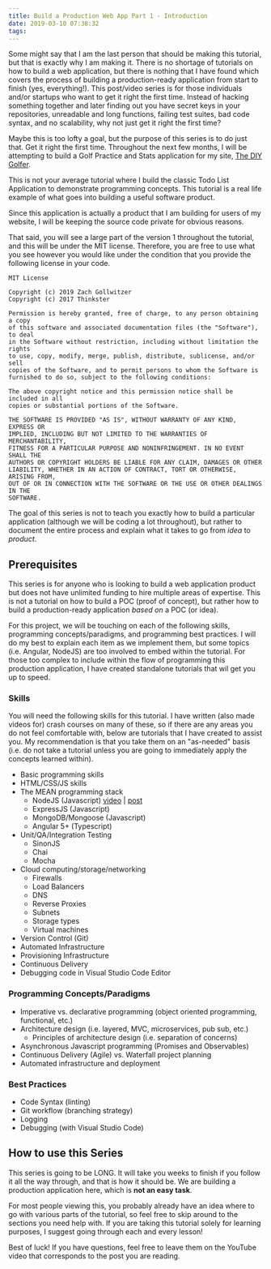 ```yaml
---
title: Build a Production Web App Part 1 - Introduction
date: 2019-03-10 07:38:32
tags:
---
```


Some might say that I am the last person that should be making this tutorial, but that is exactly why I am making it. There is no shortage of tutorials on how to build a web application, but there is nothing that I have found which covers the process of building a production-ready application from start to finish (yes, everything!). This post/video series is for those individuals and/or startups who want to get it right the first time. Instead of hacking something together and later finding out you have secret keys in your repositories, unreadable and long functions, failing test suites, bad code syntax, and no scalability, why not just get it right the first time?

Maybe this is too lofty a goal, but the purpose of this series is to do just that. Get it right the first time. Throughout the next few months, I will be attempting to build a Golf Practice and Stats application for my site, [The DIY Golfer](https://www.thediygolfer.com).

This is not your average tutorial where I build the classic Todo List Application to demonstrate programming concepts.  This tutorial is a real life example of what goes into building a useful software product.

Since this application is actually a product that I am building for users of my website, I will be keeping the source code private for obvious reasons.  

That said, you will see a large part of the version 1 throughout the tutorial, and this will be under the MIT license. Therefore, you are free to use what you see however you would like under the condition that you provide the following license in your code.

```
MIT License

Copyright (c) 2019 Zach Gollwitzer
Copyright (c) 2017 Thinkster

Permission is hereby granted, free of charge, to any person obtaining a copy
of this software and associated documentation files (the "Software"), to deal
in the Software without restriction, including without limitation the rights
to use, copy, modify, merge, publish, distribute, sublicense, and/or sell
copies of the Software, and to permit persons to whom the Software is
furnished to do so, subject to the following conditions:

The above copyright notice and this permission notice shall be included in all
copies or substantial portions of the Software.

THE SOFTWARE IS PROVIDED "AS IS", WITHOUT WARRANTY OF ANY KIND, EXPRESS OR
IMPLIED, INCLUDING BUT NOT LIMITED TO THE WARRANTIES OF MERCHANTABILITY,
FITNESS FOR A PARTICULAR PURPOSE AND NONINFRINGEMENT. IN NO EVENT SHALL THE
AUTHORS OR COPYRIGHT HOLDERS BE LIABLE FOR ANY CLAIM, DAMAGES OR OTHER
LIABILITY, WHETHER IN AN ACTION OF CONTRACT, TORT OR OTHERWISE, ARISING FROM,
OUT OF OR IN CONNECTION WITH THE SOFTWARE OR THE USE OR OTHER DEALINGS IN THE
SOFTWARE.
```

The goal of this series is not to teach you exactly how to build a particular application (although we will be coding a lot throughout), but rather to document the entire process and explain what it takes to go from _idea_ to _product_.

## Prerequisites

This series is for anyone who is looking to build a web application product but does not have unlimited funding to hire multiple areas of expertise. This is not a tutorial on how to build a POC (proof of concept), but rather how to build a production-ready application _based on_ a POC (or idea).

For this project, we will be touching on each of the following skills, programming concepts/paradigms, and programming best practices.  I will do my best to explain each item as we implement them, but some topics (i.e. Angular, NodeJS) are too involved to embed within the tutorial.  For those too complex to include within the flow of programming this production application, I have created standalone tutorials that wil get you up to speed.

### Skills 

You will need the following skills for this tutorial. I have written (also made videos for) crash courses on many of these, so if there are any areas you do not feel comfortable with, below are tutorials that I have created to assist you.  My recommendation is that you take them on an "as-needed" basis (i.e. do not take a tutorial unless you are going to immediately apply the concepts learned within).

- Basic programming skills
- HTML/CSS/JS skills
- The MEAN programming stack 
    - NodeJS (Javascript) [video]() | [post]()
    - ExpressJS (Javascript)
    - MongoDB/Mongoose (Javascript)
    - Angular 5+ (Typescript)
- Unit/QA/Integration Testing 
    - SinonJS
    - Chai
    - Mocha
- Cloud computing/storage/networking
    - Firewalls 
    - Load Balancers 
    - DNS 
    - Reverse Proxies 
    - Subnets 
    - Storage types 
    - Virtual machines
- Version Control (Git)
- Automated Infrastructure
- Provisioning Infrastructure
- Continuous Delivery
- Debugging code in Visual Studio Code Editor

### Programming Concepts/Paradigms

- Imperative vs. declarative programming (object oriented programming, functional, etc.)
- Architecture design (i.e. layered, MVC, microservices, pub sub, etc.)
    - Principles of architecture design (i.e. separation of concerns)
- Asynchronous Javascript programming (Promises and Observables)
- Continuous Delivery (Agile) vs. Waterfall project planning
- Automated infrastructure and deployment

### Best Practices 

- Code Syntax (linting)
- Git workflow (branching strategy)
- Logging 
- Debugging (with Visual Studio Code)

## How to use this Series

This series is going to be LONG. It will take you weeks to finish if you follow it all the way through, and that is how it should be. We are building a production application here, which is **not an easy task**.

For most people viewing this, you probably already have an idea where to go with various parts of the tutorial, so feel free to skip around to the sections you need help with. If you are taking this tutorial solely for learning purposes, I suggest going through each and every lesson!

Best of luck! If you have questions, feel free to leave them on the YouTube video that corresponds to the post you are reading.